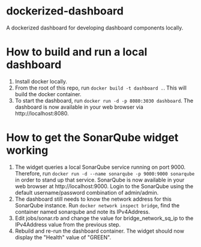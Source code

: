 # dockerized-dashboard
A dockerized dashboard for developing dashboard components locally.

# How to build and run a local dashboard
1. Install docker locally.
1. From the root of this repo, run `docker build -t dashboard .`. This will build the docker container.
1. To start the dashboard, run `docker run -d -p 8080:3030 dashboard`. The dashboard is now available in your web browser via http://localhost:8080.

# How to get the SonarQube widget working
1. The widget queries a local SonarQube service running on port 9000. Therefore, run `docker run -d --name sonarqube -p 9000:9000 sonarqube` in order to stand up that service. SonarQube is now available in your web browser at http://localhost:9000. Login to the SonarQube using the default username/password combination of admin/admin.
2. The dashboard still needs to know the network address for this SonarQube instance. Run `docker network inspect bridge`, find the container named sonarqube and note its IPv4Address.
3. Edit jobs/sonar.rb and change the value for bridge_network_sq_ip to the IPv4Address value from the previous step.
4. Rebuild and re-run the dashboard container. The widget should now display the "Health" value of "GREEN".
